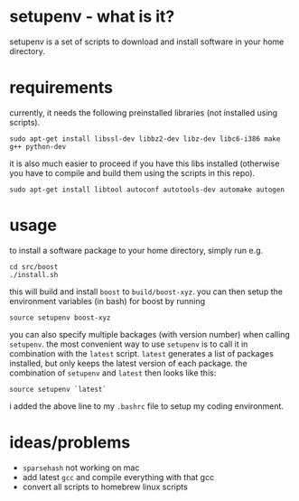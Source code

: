 # setupenv - what is it?
setupenv is a set of scripts to download and install software in your home
directory.

# requirements
currently, it needs the following preinstalled libraries (not installed using
scripts).

```
sudo apt-get install libssl-dev libbz2-dev libz-dev libc6-i386 make g++ python-dev
```

it is also much easier to proceed if you have this libs installed (otherwise
you have to compile and build them using the scripts in this repo).

```
sudo apt-get install libtool autoconf autotools-dev automake autogen
```

# usage
to install a software package to your home directory, simply run e.g.
```
cd src/boost
./install.sh
```
this will build and install `boost` to `build/boost-xyz`. you can then setup
the environment variables (in bash) for boost by running
```
source setupenv boost-xyz
```
you can also specify multiple backages (with version number) when calling
`setupenv`. the most convenient way to use `setupenv` is to call it in
combination with the `latest` script. `latest` generates a list of packages
installed, but only keeps the latest version of each package. the combination
of `setupenv` and `latest` then looks like this:
```
source setupenv `latest`
```

i added the above line to my `.bashrc` file to setup my coding environment.

# ideas/problems
* `sparsehash` not working on mac
* add latest `gcc` and compile everything with that gcc
* convert all scripts to homebrew linux scripts
